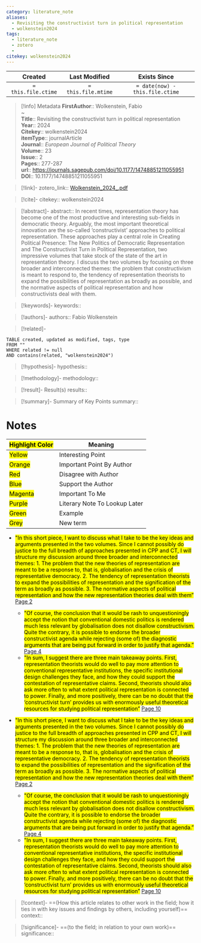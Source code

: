 ```yaml
---
category: literature_note
aliases: 
  - Revisiting the constructivist turn in political representation
  - wolkenstein2024
tags:
  - literature_note
  - zotero
  - 
citekey: wolkenstein2024
---
```


|       Created       |    Last Modified    |          Exists Since           |
| :-----------------: | :-----------------: | :-----------------------------: |
| `= this.file.ctime` | `= this.file.mtime` | `= date(now) - this.file.ctime` |
>[!info] Metadata
> **FirstAuthor**:: Wolkenstein, Fabio  
~    
> **Title**:: Revisiting the constructivist turn in political representation  
> **Year**:: 2024   
> **Citekey**:: wolkenstein2024  
> **itemType**:: journalArticle  
> **Journal**:: *European Journal of Political Theory*  
> **Volume**:: 23  
> **Issue**:: 2   
> **Pages**:: 277-287  
> **url**:: https://journals.sagepub.com/doi/10.1177/14748851211055951
> **DOI**:: 10.1177/14748851211055951    

> [!link]-
> zotero_link:: [Wolkenstein_2024_.pdf](zotero://select/library/items/N3Y3T9IV)

> [!cite]-
> citekey:: wolkenstein2024

> [!abstract]-
> abstract:: In recent times, representation theory has become one of the most productive and interesting sub-fields in democratic theory. Arguably, the most important theoretical innovation are the so-called ‘constructivist’ approaches to political representation. These approaches play a central role in Creating Political Presence: The New Politics of Democratic Representation and The Constructivist Turn in Political Representation, two impressive volumes that take stock of the state of the art in representation theory. I discuss the two volumes by focusing on three broader and interconnected themes: the problem that constructivism is meant to respond to, the tendency of representation theorists to expand the possibilities of representation as broadly as possible, and the normative aspects of political representation and how constructivists deal with them.

> [!keywords]-
> keywords:: 

> [!authors]-
> authors:: Fabio Wolkenstein

> [!related]-

```dataview
TABLE created, updated as modified, tags, type
FROM ""
WHERE related != null
AND contains(related, "wolkenstein2024")
```

> [!hypothesis]-
> hypothesis:: 

> [!methodology]- 
> methodology:: 

> [!result]- Result(s) 
> results::

> [!summary]- Summary of Key Points
> summary:: 

# Notes

| <mark class="hltr-grey">Highlight Color</mark> | Meaning                       |
| ---------------------------------------------- | ----------------------------- |
| <mark class="hltr-yellow">Yellow</mark>        | Interesting Point             |
| <mark class="hltr-orange">Orange</mark>        | Important Point By Author     |
| <mark class="hltr-red">Red</mark>              | Disagree with Author          |
| <mark class="hltr-blue">Blue</mark>            | Support the Author            |
| <mark class="hltr-magenta">Magenta</mark>      | Important To Me               |
| <mark class="hltr-purple">Purple</mark>        | Literary Note To Lookup Later |
| <mark class="hltr-green">Green</mark>          | Example                       |
| <mark class="hltr-grey">Grey</mark>            | New term                      |

- <mark class="hltr-orange">"In this short piece, I want to discuss what I take to be the key ideas and arguments presented in the two volumes. Since I cannot possibly do justice to the full breadth of approaches presented in CPP and CT, I will structure my discussion around three broader and interconnected themes: 1. The problem that the new theories of representation are meant to be a response to, that is, globalisation and the crisis of representative democracy. 2. The tendency of representation theorists to expand the possibilities of representation and the signification of the term as broadly as possible. 3. The normative aspects of political representation and how the new representation theories deal with them”</mark> [Page 2](zotero://open-pdf/library/items/N3Y3T9IV?page=2&annotation=LYCEQVDE) 
	- <mark class="hltr-yellow">"Of course, the conclusion that it would be rash to unquestioningly accept the notion that conventional domestic politics is rendered much less relevant by globalisation does not disallow constructivism. Quite the contrary, it is possible to endorse the broader constructivist agenda while rejecting (some of) the diagnostic arguments that are being put forward in order to justify that agenda.”</mark> [Page 4](zotero://open-pdf/library/items/N3Y3T9IV?page=4&annotation=JBGULRJY) 
	- <mark class="hltr-yellow">"In sum, I suggest there are three main takeaway points. First, representation theorists would do well to pay more attention to conventional representative institutions, the specific institutional design challenges they face, and how they could support the contestation of representative claims. Second, theorists should also ask more often to what extent political representation is connected to power. Finally, and more positively, there can be no doubt that the ‘constructivist turn’ provides us with enormously useful theoretical resources for studying political representation”</mark> [Page 10](zotero://open-pdf/library/items/N3Y3T9IV?page=10&annotation=3272JZI9) 
	
- <mark class="hltr-orange">"In this short piece, I want to discuss what I take to be the key ideas and arguments presented in the two volumes. Since I cannot possibly do justice to the full breadth of approaches presented in CPP and CT, I will structure my discussion around three broader and interconnected themes: 1. The problem that the new theories of representation are meant to be a response to, that is, globalisation and the crisis of representative democracy. 2. The tendency of representation theorists to expand the possibilities of representation and the signification of the term as broadly as possible. 3. The normative aspects of political representation and how the new representation theories deal with them”</mark> [Page 2](zotero://open-pdf/library/items/N3Y3T9IV?page=2&annotation=LYCEQVDE) 
	- <mark class="hltr-yellow">"Of course, the conclusion that it would be rash to unquestioningly accept the notion that conventional domestic politics is rendered much less relevant by globalisation does not disallow constructivism. Quite the contrary, it is possible to endorse the broader constructivist agenda while rejecting (some of) the diagnostic arguments that are being put forward in order to justify that agenda.”</mark> [Page 4](zotero://open-pdf/library/items/N3Y3T9IV?page=4&annotation=JBGULRJY) 
	- <mark class="hltr-yellow">"In sum, I suggest there are three main takeaway points. First, representation theorists would do well to pay more attention to conventional representative institutions, the specific institutional design challenges they face, and how they could support the contestation of representative claims. Second, theorists should also ask more often to what extent political representation is connected to power. Finally, and more positively, there can be no doubt that the ‘constructivist turn’ provides us with enormously useful theoretical resources for studying political representation”</mark> [Page 10](zotero://open-pdf/library/items/N3Y3T9IV?page=10&annotation=3272JZI9) 

> [!context]-
> ==(How this article relates to other work in the field; how it ties in with key issues and findings by others, including yourself)==
> context:: 

> [!significance]-
> ==(to the field; in relation to your own work)==
> significance:: 